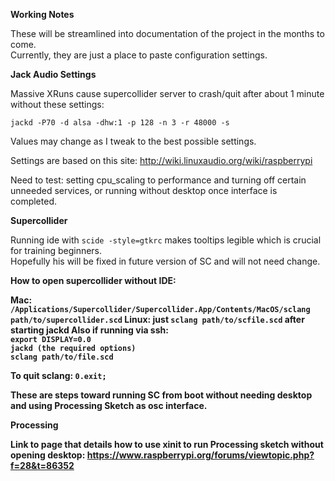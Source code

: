 <b>Working Notes</b>

These will be streamlined into documentation of the project in the months to come.  
Currently, they are just a place to paste configuration settings.

<b>Jack Audio Settings</b>

Massive XRuns cause supercollider server to crash/quit after about 1 minute without these settings:

`jackd -P70 -d alsa -dhw:1 -p 128 -n 3 -r 48000 -s`

Values may change as I tweak to the best possible settings.

Settings are based on this site: http://wiki.linuxaudio.org/wiki/raspberrypi

Need to test: setting cpu_scaling to performance and turning off certain unneeded services, or running without desktop once interface is completed.


<b>Supercollider</b>

Running ide with `scide -style=gtkrc` makes tooltips legible which is crucial for training beginners.  
Hopefully his will be fixed in future version of SC and will not need change.


<b>How to open supercollider without IDE:

Mac: `/Applications/Supercollider/Supercollider.App/Contents/MacOS/sclang path/to/supercollider.scd`
Linux: just `sclang path/to/scfile.scd` after starting jackd
Also if running via ssh:<br>
`export DISPLAY=0.0`<br>
`jackd (the required options)`<br>
`sclang path/to/file.scd`

To quit sclang: `0.exit;`

These are steps toward running SC from boot without needing desktop and using Processing Sketch as osc interface.

<b>Processing</b>

Link to page that details how to use xinit to run Processing sketch without opening desktop:
https://www.raspberrypi.org/forums/viewtopic.php?f=28&t=86352


